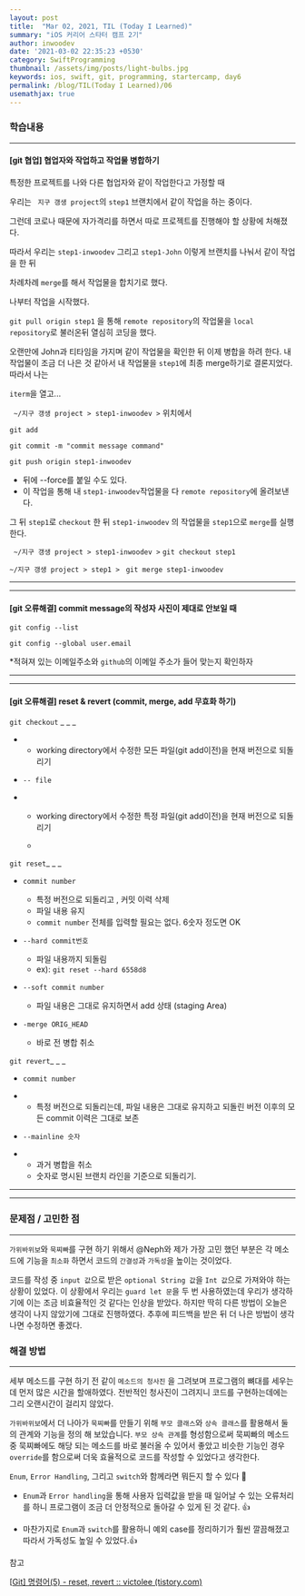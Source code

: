 ```yaml
---
layout: post
title:  "Mar 02, 2021, TIL (Today I Learned)"
summary: "iOS 커리어 스타터 캠프 2기"
author: inwoodev
date: '2021-03-02 22:35:23 +0530'
category: SwiftProgramming
thumbnail: /assets/img/posts/light-bulbs.jpg
keywords: ios, swift, git, programming, startercamp, day6
permalink: /blog/TIL(Today I Learned)/06
usemathjax: true
---
```


### 학습내용

---

#### [git 협업] 협업자와 작업하고 작업물 병합하기

특정한 프로젝트를 나와 다른 협업자와 같이 작업한다고 가정할 때

우리는 ` 지구 갱생 project`의 `step1` 브랜치에서 같이 작업을  하는  중이다.

그런데 코로나 때문에 자가격리를 하면서 따로 프로젝트를 진행해야 할 상황에 처해졌다.

따라서 우리는 `step1-inwoodev` 그리고 `step1-John` 이렇게 브랜치를 나눠서 같이 작업을 한 뒤

차례차례 `merge`를 해서 작업물을 합치기로 했다.

나부터 작업을 시작했다.

`git pull origin step1` 을 통해 `remote repository`의 작업물을 `local repository`로 불러온뒤 열심히 코딩을 했다.



오랜만에 John과 티타임을 가지며 같이 작업물을 확인한 뒤 이제 병합을 하려 한다. 내 작업물이 조금 더 나은 것 같아서 내 작업물을 `step1`에 최종 merge하기로 결론지었다. 따라서 나는

`iterm`을 열고...



` ~/지구 갱생 project > step1-inwoodev >` 위치에서

`git add `

`git commit -m "commit message command"`

`git push origin step1-inwoodev`

* 뒤에 --force를 붙일 수도 있다.
* 이 작업을 통해 내 `step1-inwoodev`작업물을 다 `remote repository`에 올려보낸다.



그 뒤 `step1`로 `checkout` 한 뒤 `step1-inwoodev` 의 작업물을 `step1`으로  `merge`를 실행한다.

` ~/지구 갱생 project > step1-inwoodev >` `git checkout step1`

`~/지구 갱생 project > step1 >` ` git merge step1-inwoodev`

---

---



#### [git 오류해결] commit message의 작성자 사진이 제대로 안보일 때

`git config --list` 

`git config --global user.email` 

*적혀져 있는 이메일주소와 `github`의 이메일 주소가 들어 맞는지 확인하자

---

---



#### [git 오류해결] reset & revert (commit, merge, add 무효화 하기)

`git checkout` _ _ _

- - working directory에서 수정한 모든 파일(git add이전)을 현재 버전으로 되돌리기

- `-- file`

- - working directory에서 수정한 특정 파일(git add이전)을 현재 버전으로 되돌리기

  - 

`git reset`_ _ _

- `commit number`
  - 특정 버전으로 되돌리고 , 커밋 이력 삭제
  - 파일 내용 유지
  - `commit number` 전체를 입력할 필요는 없다. 6숫자 정도면 OK

- `--hard commit번호`

  - 파일 내용까지 되돌림
  - ex):  `git reset --hard 6558d8`

- `--soft commit number`

  - 파일 내용은 그대로 유지하면서 add 상태 (staging Area)

- `-merge ORIG_HEAD`

  - 바로 전 병합 취소

  

`git revert`_ _ _

- `commit number`

- - 특정 버전으로 되돌리는데, 파일 내용은 그대로 유지하고 되돌린 버전 이후의 모든 commit 이력은 그대로 보존

- `--mainline 숫자`

- - 과거 병합을 취소
  - 숫자로 명시된 브랜치 라인을 기준으로 되돌리기.

---

---



### 문제점 / 고민한 점

---

`가위바위보`와  `묵찌빠`를 구현 하기 위해서 @Neph와 제가 가장 고민 했던 부분은 각 메소드에 기능을 `최소화` 하면서 코드의 `간결성`과 `가독성`을 높이는 것이었다.



코드를 작성 중 `input 값`으로 받은 `optional String 값`을 `Int 값`으로 가져와야 하는 상황이 있었다. 이 상황에서 우리는 `guard let 문`을 두 번 사용하였는데 우리가 생각하기에 이는 조금 비효율적인 것 같다는 인상을 받았다. 하지만 딱히 다른 방법이 오늘은 생각이 나지 않았기에 그대로 진행하였다. 추후에 피드백을 받은 뒤 더 나은 방법이 생각나면 수정하면 좋겠다.

### 해결 방법

---

세부 메소드를 구현 하기 전 같이 `메소드의 청사진` 을 그려보며 프로그램의 뼈대를 세우는데 먼저 많은 시간을 할애하였다. 전반적인 청사진이 그려지니 코드를 구현하는데에는 그리 오랜시간이 걸리지 않았다.



`가위바위보`에서 더 나아가 `묵찌빠`를 만들기 위해 `부모 클래스`와 `상속 클래스`를 활용해서 둘의 관계와 기능을 정의 해 보았습니다. `부모 상속 관계`를 형성함으로써 묵찌빠의 메소드 중 묵찌빠에도 해당 되는 메소드를 바로 불러올 수 있어서 좋았고 비슷한 기능인 경우 `override`를 함으로써 더욱 효율적으로 코드를 작성할 수 있었다고 생각한다.



`Enum`,  `Error Handling`, 그리고 `switch`와 함께라면 뭐든지 할 수 있다 🤩

- `Enum`과 `Error handling`을 통해 사용자 입력값을 받을 때 일어날 수 있는 오류처리를 하니 프로그램이 조금 더 안정적으로 돌아갈 수 있게 된 것 같다. 👍

- 마찬가지로 `Enum`과 `switch`를 활용하니 예외 case를 정리하기가 훨씬 깔끔해졌고 따라서 가독성도 높일 수 있었다.👍

참고

[[Git\] 명령어(5) - reset, revert :: victolee (tistory.com)](https://victorydntmd.tistory.com/79?category=682764)

